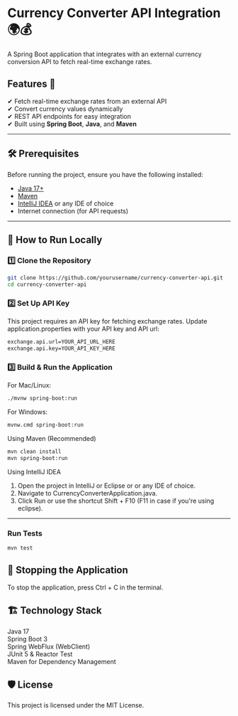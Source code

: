 # Currency Converter API Integration 🌍💰

A Spring Boot application that integrates with an external currency conversion API to fetch real-time exchange rates.

## Features 🚀
✔ Fetch real-time exchange rates from an external API  
✔ Convert currency values dynamically  
✔ REST API endpoints for easy integration  
✔ Built using **Spring Boot**, **Java**, and **Maven**  

---

## 🛠 Prerequisites
Before running the project, ensure you have the following installed:
- [Java 17+](https://www.oracle.com/java/technologies/javase/jdk17-archive-downloads.html)
- [Maven](https://maven.apache.org/download.cgi)
- [IntelliJ IDEA](https://www.jetbrains.com/idea/) or any IDE of choice
- Internet connection (for API requests)

---

## 🚀 How to Run Locally

### **1️⃣ Clone the Repository**

```sh
git clone https://github.com/yourusername/currency-converter-api.git
cd currency-converter-api
```

### **2️⃣ Set Up API Key**
This project requires an API key for fetching exchange rates. Update application.properties with your API key and API url:
```sh
exchange.api.url=YOUR_API_URL_HERE
exchange.api.key=YOUR_API_KEY_HERE
```

### **3️⃣ Build & Run the Application**

For Mac/Linux:
```sh
./mvnw spring-boot:run
```

For Windows:
```sh
mvnw.cmd spring-boot:run
```

Using Maven (Recommended)
```sh
mvn clean install
mvn spring-boot:run
```
Using IntelliJ IDEA
1. Open the project in IntelliJ or Eclipse or or any IDE of choice.
2. Navigate to CurrencyConverterApplication.java.
3. Click Run or use the shortcut Shift + F10 (F11 in case if you're using eclipse).

---

### **Run Tests**
```sh
mvn test
```

## **🛑 Stopping the Application**
To stop the application, press Ctrl + C in the terminal.

## **🏗 Technology Stack**
Java 17 <br/>
Spring Boot 3 <br/>
Spring WebFlux (WebClient) <br/>
JUnit 5 & Reactor Test <br/>
Maven for Dependency Management <br/>

## **🛡 License**
This project is licensed under the MIT License.
